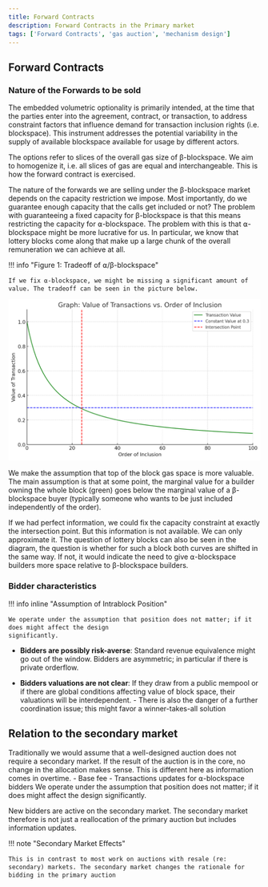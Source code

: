 ```yaml
---
title: Forward Contracts
description: Forward Contracts in the Primary market
tags: ['Forward Contracts', 'gas auction', 'mechanism design']
---
```


## Forward Contracts

### Nature of the Forwards to be sold

The embedded volumetric optionality is primarily intended, at the time that the parties
enter into the agreement, contract, or transaction, to address constraint factors that
influence demand for transaction inclusion rights (i.e. blockspace). This instrument addresses
the potential variability in the supply of available blockspace available for usage by different actors.

The options refer to slices of the overall gas size of β-blockspace. We aim to homogenize it, i.e. all
slices of gas are equal and interchangeable. This is how the forward contract is exercised.

The nature of the forwards we are selling under the β-blockspace market depends on the capacity restriction
we impose. Most importantly, do we guarantee enough capacity that the calls get included or not? The
problem with guaranteeing a fixed capacity for β-blockspace is that this means restricting the capacity for
⍺-blockspace. The problem with this is that ⍺-blockspace might be more lucrative for us. In particular, we know
that lottery blocks come along that make up a large chunk of the overall remuneration we can achieve
at all.

!!! info "Figure 1: Tradeoff of ⍺/β-blockspace"

    If we fix ⍺-blockspace, we might be missing a significant amount of value. The tradeoff can be seen in the picture below.

![tradeoff-⍺-vs-β-blockspace](../assets/images/illustration-tradeoff-alpha-beta.png)

We make the assumption that top of the block gas space is more valuable. The main assumption is that
at some point, the marginal value for a builder owning the whole block (green) goes below the
marginal value of a β-blockspace buyer (typically someone who wants to be just included independently of the
order).

If we had perfect information, we could fix the capacity constraint at exactly the intersection
point. But this information is not available. We can only approximate it. The question of lottery
blocks can also be seen in the diagram, the question is whether for such a block both curves are
shifted in the same way. If not, it would indicate the need to give ⍺-blockspace builders more space
relative to β-blockspace builders.

<!-- There is another aspect to consider. The larger the ⍺-blockspace part, the
larger the possibility of including a txs in β-blockspace that will revert (due to state changes). This will
degrade the value of the option to buy β-blockspace space. What is more, this might jeopardize the service
as a whole. If builders get the impression that the service is not of sufficient quality, then they
will stop using it. So there is also a reputation component - in particular at the beginning.
-->

### Bidder characteristics

!!! info inline "Assumption of Intrablock Position"

    We operate under the assumption that position does not matter; if it does might affect the design
    significantly.

- **Bidders are possibly risk-averse**: Standard revenue equivalence might go out of the window. Bidders
  are asymmetric; in particular if there is private orderflow.

- **Bidders valuations are not clear**: If they draw from a public mempool or if there are global
  conditions affecting value of block space, their valuations will be interdependent. - There is also
  the danger of a further coordination issue; this might favor a winner-takes-all solution

## Relation to the secondary market

Traditionally we would assume that a well-designed auction does not require a secondary market. If
the result of the auction is in the core, no change in the allocation makes sense. This is different
here as information comes in overtime. - Base fee - Transactions updates for ⍺-blockspace bidders We
operate under the assumption that position does not matter; if it does might affect the design
significantly.

New bidders are active on the secondary market. The secondary market therefore is not just a
reallocation of the primary auction but includes information updates.

!!! note "Secondary Market Effects"

    This is in contrast to most work on auctions with resale (re: secondary) markets. The secondary market changes the rationale for bidding in the primary auction
